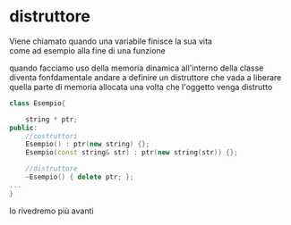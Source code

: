 # distruttore

Viene chiamato quando una variabile finisce la sua vita  
come ad esempio alla fine di una funzione

quando facciamo uso della memoria dinamica all'interno della classe diventa fonfdamentale andare a definire un distruttore che vada a liberare quella parte di memoria allocata una volta che l'oggetto venga distrutto

```cpp
class Esempio{

	string * ptr;
public:
	//costruttori
	Esempio() : ptr(new string) {};
	Esempio(const string& str) : ptr(new string(str)) {};

	//distruttore
	~Esempio() { delete ptr; };
...
}
```

lo rivedremo più avanti
